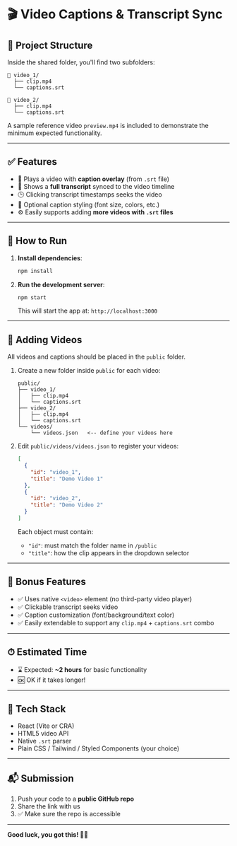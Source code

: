 # 🎬 Video Captions & Transcript Sync

## 📁 Project Structure

Inside the shared folder, you'll find two subfolders:

```
📁 video_1/
  ├── clip.mp4
  └── captions.srt

📁 video_2/
  ├── clip.mp4
  └── captions.srt
```

A sample reference video `preview.mp4` is included to demonstrate the minimum expected functionality.

---

## ✅ Features

* 📼 Plays a video with **caption overlay** (from `.srt` file)
* 📝 Shows a **full transcript** synced to the video timeline
* 🕒 Clicking transcript timestamps seeks the video
* 🎨 Optional caption styling (font size, colors, etc.)
* ⚙️ Easily supports adding **more videos with `.srt` files**

---

## 🚀 How to Run

1. **Install dependencies**:

   ```bash
   npm install
   ```

2. **Run the development server**:

   ```bash
   npm start
   ```

   This will start the app at: `http://localhost:3000`

---

## 📂 Adding Videos

All videos and captions should be placed in the `public` folder.

1. Create a new folder inside `public` for each video:

   ```
   public/
   ├── video_1/
   │   ├── clip.mp4
   │   └── captions.srt
   ├── video_2/
   │   ├── clip.mp4
   │   └── captions.srt
   └── videos/
       └── videos.json   <-- define your videos here
   ```

2. Edit `public/videos/videos.json` to register your videos:

   ```json
   [
     {
       "id": "video_1",
       "title": "Demo Video 1"
     },
     {
       "id": "video_2",
       "title": "Demo Video 2"
     }
   ]
   ```

   Each object must contain:

   * `"id"`: must match the folder name in `/public`
   * `"title"`: how the clip appears in the dropdown selector

---

## 🌟 Bonus Features

* ✅ Uses native `<video>` element (no third-party video player)
* ✅ Clickable transcript seeks video
* ✅ Caption customization (font/background/text color)
* ✅ Easily extendable to support any `clip.mp4` + `captions.srt` combo

---

## ⏱ Estimated Time

* ⌛ Expected: **\~2 hours** for basic functionality
* 🆗 OK if it takes longer!

---

## 🧠 Tech Stack

* React (Vite or CRA)
* HTML5 video API
* Native `.srt` parser
* Plain CSS / Tailwind / Styled Components (your choice)

---

## 📬 Submission

1. Push your code to a **public GitHub repo**
2. Share the link with us
3. ✅ Make sure the repo is accessible

---

**Good luck, you got this! 🚀🎉**
